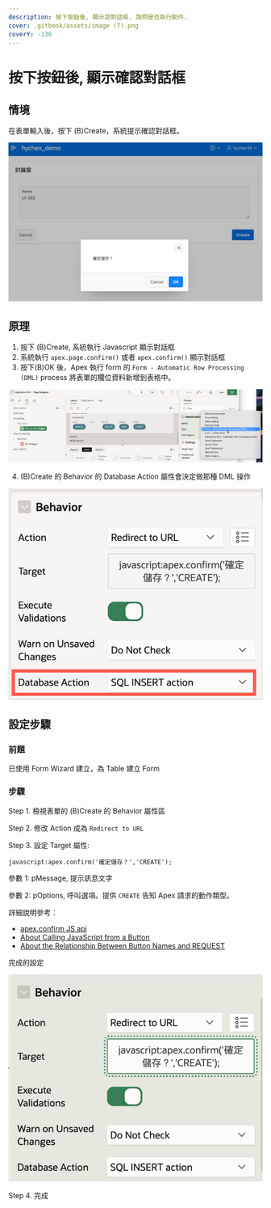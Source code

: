 ```yaml
---
description: 按下按鈕後, 顯示認對話框, 詢問是否執行動作.
cover: .gitbook/assets/image (7).png
coverY: -136
---
```


# 按下按鈕後, 顯示確認對話框

## 情境

在表單輸入後，按下 (B)Create，系統提示確認對話框。

![](<.gitbook/assets/image (7).png>)

## 原理

1. 按下 (B)Create, 系統執行 Javascript 顯示對話框
2. 系統執行 `apex.page.confirm()` 或者 `apex.confirm()` 顯示對話框
3. 按下(B)OK 後，Apex 執行 form 的 `Form - Automatic Row Processing (DML)` process 將表單的欄位資料新增到表格中。&#x20;

![](<.gitbook/assets/image (11).png>)

4. (B)Create 的 Behavior 的 Database Action 屬性會決定做那種 DML 操作

![](<.gitbook/assets/image (2).png>)

## 設定步驟

### 前題

已使用 Form Wizard 建立，為 Table 建立 Form&#x20;

### 步驟

Step 1. 檢視表單的 (B)Create 的 Behavior 屬性區

Step 2. 修改 Action 成為 `Redirect to URL`&#x20;

Step 3. 設定 Target 屬性:

```
javascript:apex.confirm('確定儲存？','CREATE');
```

參數 1: pMessage, 提示訊息文字

參數 2: pOptions, 呼叫選項。提供 `CREATE` 告知 Apex 請求的動作類型。

詳細說明參考：

* [apex.confirm JS api](https://docs.oracle.com/en/database/oracle/apex/22.2/aexjs/apex.page.html#.confirm)
* [About Calling JavaScript from a Button](https://docs.oracle.com/database/apex-18.1/HTMDB/creating-buttons.htm#GUID-DCA5A309-B58B-4655-A488-5C7505BD1ACE)
* [About the Relationship Between Button Names and REQUEST](https://docs.oracle.com/database/apex-18.1/HTMDB/creating-buttons.htm#GUID-D300F08C-C93C-47AE-9304-E8DF41797226)

完成的設定

![](<.gitbook/assets/image (10).png>)

Step 4. 完成
